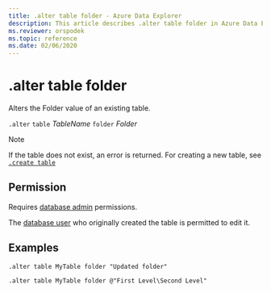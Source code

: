 ```yaml
---
title: .alter table folder - Azure Data Explorer
description: This article describes .alter table folder in Azure Data Explorer.
ms.reviewer: orspodek
ms.topic: reference
ms.date: 02/06/2020
---
```

# .alter table folder

Alters the Folder value of an existing table. 

`.alter` `table` *TableName* `folder` *Folder*

> [!NOTE]
> If the table does not exist, an error is returned. For creating a new table, see [`.create table`](create-table-command.md)

## Permission

Requires [database admin](../management/access-control/role-based-access-control.md) permissions.

The [database user](../management/access-control/role-based-access-control.md) who originally created the table is permitted to edit it.

## Examples

```kusto
.alter table MyTable folder "Updated folder"
```

```kusto
.alter table MyTable folder @"First Level\Second Level"
```
